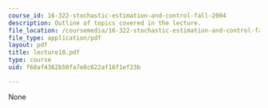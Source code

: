 ```yaml
---
course_id: 16-322-stochastic-estimation-and-control-fall-2004
description: Outline of topics covered in the lecture.
file_location: /coursemedia/16-322-stochastic-estimation-and-control-fall-2004/f68af4362b50fa7e8c622af16f1ef23b_lecture18.pdf
file_type: application/pdf
layout: pdf
title: lecture18.pdf
type: course
uid: f68af4362b50fa7e8c622af16f1ef23b

---
```

None